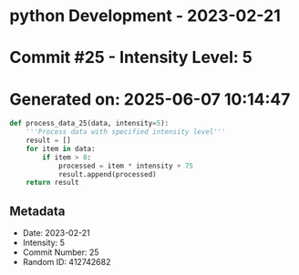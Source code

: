 ﻿# python Development - 2023-02-21
# Commit #25 - Intensity Level: 5
# Generated on: 2025-06-07 10:14:47
```python
def process_data_25(data, intensity=5):
    '''Process data with specified intensity level'''
    result = []
    for item in data:
        if item > 0:
            processed = item * intensity + 75
            result.append(processed)
    return result
```
## Metadata
- Date: 2023-02-21
- Intensity: 5
- Commit Number: 25
- Random ID: 412742682
